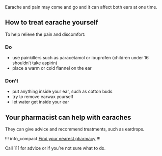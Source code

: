 Earache and pain may come and go and it can affect both ears at one time.

## How to treat earache yourself 

To help relieve the pain and discomfort: 

<article class="panel panel--binary">
  <div class="panel__column">
    <div class="panel__content">
      <h3>Do</h3>
      <ul class="list--check">
        <li>use painkillers such as paracetamol or ibuprofen (children under 16 shouldn’t take aspirin)</li>
        <li>place a warm or cold flannel on the ear</li>
      </ul>
    </div>
  </div>
  <div class="panel__column">
    <div class="panel__content">
      <h3>Don’t</h3>
      <ul class="list--cross">
        <li>put anything inside your ear, such as cotton buds</li>
        <li>try to remove earwax yourself</li>
        <li>let water get inside your ear</li>
      </ul>
    </div>
  </div>
</article>

## Your pharmacist can help with earaches

They can give advice and recommend treatments, such as eardrops. 

!!! info_compact
[Find your nearest pharmacy](https://beta.nhs.uk/finders/find-help)
!!!

Call 111 for advice or if you’re not sure what to do.